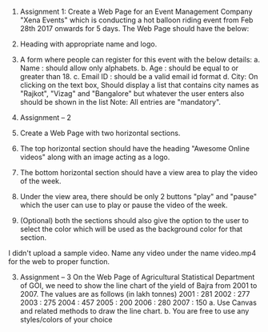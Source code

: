 1. Assignment 1:
Create a Web Page for an Event Management Company "Xena Events" which is conducting a hot balloon riding event from Feb 28th 2017 onwards for 5 days.
The Web Page should have the below:
  1.  Heading with appropriate name and logo.
  2.  A form where people can register for this event with the below details: a. Name : should allow only alphabets. b. Age : should be equal to or greater than 18. c. Email ID : should be a valid email id format d. City: On clicking on the text box, Should display a list that contains city names as "Rajkot", "Vizag" and "Bangalore" but whatever the user enters also should be shown in the list
Note: All entries are "mandatory".


2. Assignment – 2
  1.  Create a Web Page with two horizontal sections.
  2.  The top horizontal section should have the heading "Awesome Online videos" along with an image acting as a logo.
  3.  The bottom horizontal section should have a view area to play the video of the week.
  4.  Under the view area, there should be only 2 buttons "play" and "pause" which the user can use to play or pause the video of the week.
  5.  (Optional) both the sections should also give the option to the user to select the color which will be used as the background color for that section.

I didn't upload a sample video. Name any video under the name video.mp4 for the web to proper function.
  
3. Assignment – 3
On the Web Page of Agricultural Statistical Department of GOI, we need to show the line chart of the yield of Bajra from 2001 to 2007.
The values are as follows (in lakh tonnes)
2001 : 281
2002 : 277
2003 : 275
2004 : 457
2005 : 200
2006 : 280
2007 : 150
a. Use Canvas and related methods to draw the line chart.
b. You are free to use any styles/colors of your choice

